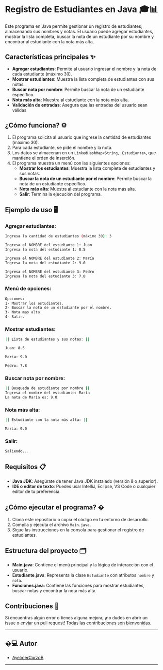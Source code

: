 # Registro de Estudiantes en Java 🎓📊

Este programa en Java permite gestionar un registro de estudiantes, almacenando sus nombres y notas. El usuario puede agregar estudiantes, mostrar la lista completa, buscar la nota de un estudiante por su nombre y encontrar al estudiante con la nota más alta.

## Características principales ✨

- **Agregar estudiantes**: Permite al usuario ingresar el nombre y la nota de cada estudiante (máximo 30).
- **Mostrar estudiantes**: Muestra la lista completa de estudiantes con sus notas.
- **Buscar nota por nombre**: Permite buscar la nota de un estudiante específico.
- **Nota más alta**: Muestra al estudiante con la nota más alta.
- **Validación de entradas**: Asegura que las entradas del usuario sean válidas.

## ¿Cómo funciona? ⚙️

1. El programa solicita al usuario que ingrese la cantidad de estudiantes (máximo 30).
2. Para cada estudiante, se pide el nombre y la nota.
3. Los datos se almacenan en un `LinkedHashMap<String, Estudiante>`, que mantiene el orden de inserción.
4. El programa muestra un menú con las siguientes opciones:
   - **Mostrar los estudiantes**: Muestra la lista completa de estudiantes y sus notas.
   - **Buscar la nota de un estudiante por el nombre**: Permite buscar la nota de un estudiante específico.
   - **Nota más alta**: Muestra al estudiante con la nota más alta.
   - **Salir**: Termina la ejecución del programa.

## Ejemplo de uso 🖥️

### Agregar estudiantes:

````bash
Ingresa la cantidad de estudiantes (máximo 30): 3

Ingresa el NOMBRE del estudiante 1: Juan
Ingresa la nota del estudiante 1: 8.5

Ingresa el NOMBRE del estudiante 2: María
Ingresa la nota del estudiante 2: 9.0

Ingresa el NOMBRE del estudiante 3: Pedro
Ingresa la nota del estudiante 3: 7.8
````

### Menú de opciones:
````bash
Opciones:
1- Mostrar los estudiantes.
2- Buscar la nota de un estudiante por el nombre.
3- Nota mas alta.
4- Salir.
````

### Mostrar estudiantes:
````bash
|| Lista de estudiantes y sus notas: ||

Juan: 8.5

María: 9.0

Pedro: 7.8
````

### Buscar nota por nombre:
````bash
|| Busqueda de estudiante por nombre ||
Ingresa el nombre del estudiante: María
La nota de María es: 9.0
````

### Nota más alta:
````bash
|| Estudiante con la nota más alta: ||

María: 9.0
````

### Salir:
````bash
Saliendo...
````

## Requisitos 📋

- **Java JDK**: Asegúrate de tener Java JDK instalado (versión 8 o superior).
- **IDE o editor de texto**: Puedes usar IntelliJ, Eclipse, VS Code o cualquier editor de tu preferencia.

## ¿Cómo ejecutar el programa? �

1. Clona este repositorio o copia el código en tu entorno de desarrollo.
2. Compila y ejecuta el archivo `Main.java`.
3. Sigue las instrucciones en la consola para gestionar el registro de estudiantes.

## Estructura del proyecto 🗂️

- **Main.java**: Contiene el menú principal y la lógica de interacción con el usuario.
- **Estudiante.java**: Representa la clase `Estudiante` con atributos `nombre` y `nota`.
- **Funciones.java**: Contiene las funciones para mostrar estudiantes, buscar notas y encontrar la nota más alta.

## Contribuciones 🤝

Si encuentras algún error o tienes alguna mejora, ¡no dudes en abrir un issue o enviar un pull request! Todas las contribuciones son bienvenidas.

---

## �‍💻 **Autor**
* [AyelmerCorzoB](https://github.com/AyelmerCorzoB)

---
